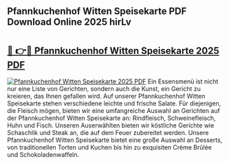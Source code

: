 ## Pfannkuchenhof Witten Speisekarte PDF Download Online 2025 hirLv

# <h2><a href="http://gc92b8.nevu.top/?p=Pfannkuchenhof+Witten+Speisekarte">🔗 👉🔴 Pfannkuchenhof Witten Speisekarte 2025 PDF</a></h2>

[![Pfannkuchenhof Witten Speisekarte 2025 PDF](https://i.imgur.com/dBaPXMq.png)](http://gc92b8.nevu.top/?p=Pfannkuchenhof+Witten+Speisekarte)
Ein Essensmenü ist nicht nur eine Liste von Gerichten, sondern auch die Kunst, ein Gericht zu kreieren, das Ihnen gefallen wird. Auf unserer Pfannkuchenhof Witten Speisekarte stehen verschiedene leichte und frische Salate. Für diejenigen, die Fleisch mögen, bieten wir eine umfangreiche Auswahl an Gerichten auf der Pfannkuchenhof Witten Speisekarte an: Rindfleisch, Schweinefleisch, Huhn und Fisch. Unseren Auserwählten bieten wir köstliche Gerichte wie Schaschlik und Steak an, die auf dem Feuer zubereitet werden. Unsere Pfannkuchenhof Witten Speisekarte bietet eine große Auswahl an Desserts, von traditionellen Torten und Kuchen bis hin zu exquisiten Crème Brûlée und Schokoladenwaffeln.
